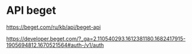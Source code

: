 # API beget

https://beget.com/ru/kb/api/beget-api

https://developer.beget.com/?_ga=2.110540293.1612381180.1682417915-1905694812.1670521564#auth-/v1/auth